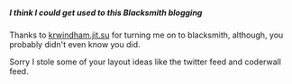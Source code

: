 ##### I think I could get used to this Blacksmith blogging

Thanks to [krwindham.jit.su](http://krwindham.jit.su) for turning me on to blacksmith, although, you probably didn't even know you did.

Sorry I stole some of your layout ideas like the twitter feed and coderwall feed.


